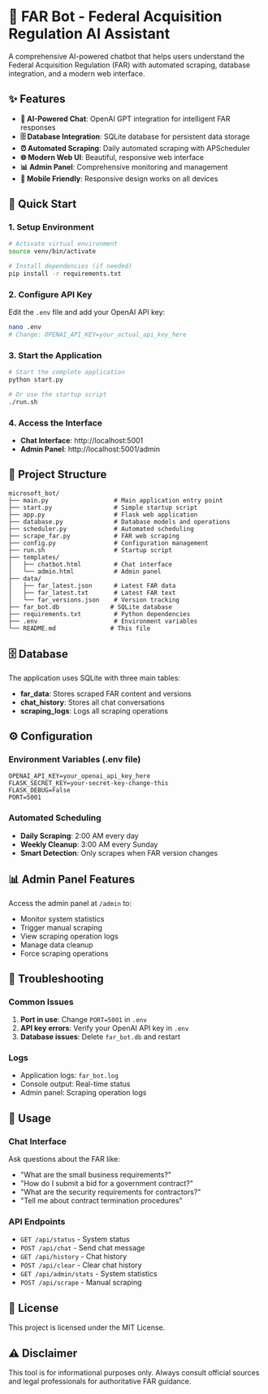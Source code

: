 # 🤖 FAR Bot - Federal Acquisition Regulation AI Assistant

A comprehensive AI-powered chatbot that helps users understand the Federal Acquisition Regulation (FAR) with automated scraping, database integration, and a modern web interface.

## ✨ Features

- **🤖 AI-Powered Chat**: OpenAI GPT integration for intelligent FAR responses
- **🗄️ Database Integration**: SQLite database for persistent data storage
- **⏰ Automated Scraping**: Daily automated scraping with APScheduler
- **🌐 Modern Web UI**: Beautiful, responsive web interface
- **📊 Admin Panel**: Comprehensive monitoring and management
- **📱 Mobile Friendly**: Responsive design works on all devices

## 🚀 Quick Start

### 1. Setup Environment
```bash
# Activate virtual environment
source venv/bin/activate

# Install dependencies (if needed)
pip install -r requirements.txt
```

### 2. Configure API Key
Edit the `.env` file and add your OpenAI API key:
```bash
nano .env
# Change: OPENAI_API_KEY=your_actual_api_key_here
```

### 3. Start the Application
```bash
# Start the complete application
python start.py

# Or use the startup script
./run.sh
```

### 4. Access the Interface
- **Chat Interface**: http://localhost:5001
- **Admin Panel**: http://localhost:5001/admin

## 📁 Project Structure

```
microsoft_bot/
├── main.py                  # Main application entry point
├── start.py                 # Simple startup script
├── app.py                   # Flask web application
├── database.py              # Database models and operations
├── scheduler.py             # Automated scheduling
├── scrape_far.py            # FAR web scraping
├── config.py                # Configuration management
├── run.sh                   # Startup script
├── templates/
│   ├── chatbot.html         # Chat interface
│   └── admin.html           # Admin panel
├── data/
│   ├── far_latest.json      # Latest FAR data
│   ├── far_latest.txt       # Latest FAR text
│   └── far_versions.json    # Version tracking
├── far_bot.db              # SQLite database
├── requirements.txt         # Python dependencies
├── .env                     # Environment variables
└── README.md               # This file
```

## 🗄️ Database

The application uses SQLite with three main tables:
- **far_data**: Stores scraped FAR content and versions
- **chat_history**: Stores all chat conversations
- **scraping_logs**: Logs all scraping operations

## ⚙️ Configuration

### Environment Variables (.env file)
```env
OPENAI_API_KEY=your_openai_api_key_here
FLASK_SECRET_KEY=your-secret-key-change-this
FLASK_DEBUG=False
PORT=5001
```

### Automated Scheduling
- **Daily Scraping**: 2:00 AM every day
- **Weekly Cleanup**: 3:00 AM every Sunday
- **Smart Detection**: Only scrapes when FAR version changes

## 📊 Admin Panel Features

Access the admin panel at `/admin` to:
- Monitor system statistics
- Trigger manual scraping
- View scraping operation logs
- Manage data cleanup
- Force scraping operations

## 🔧 Troubleshooting

### Common Issues
1. **Port in use**: Change `PORT=5001` in `.env`
2. **API key errors**: Verify your OpenAI API key in `.env`
3. **Database issues**: Delete `far_bot.db` and restart

### Logs
- Application logs: `far_bot.log`
- Console output: Real-time status
- Admin panel: Scraping operation logs

## 🚀 Usage

### Chat Interface
Ask questions about the FAR like:
- "What are the small business requirements?"
- "How do I submit a bid for a government contract?"
- "What are the security requirements for contractors?"
- "Tell me about contract termination procedures"

### API Endpoints
- `GET /api/status` - System status
- `POST /api/chat` - Send chat message
- `GET /api/history` - Chat history
- `POST /api/clear` - Clear chat history
- `GET /api/admin/stats` - System statistics
- `POST /api/scrape` - Manual scraping

## 📄 License

This project is licensed under the MIT License.

## ⚠️ Disclaimer

This tool is for informational purposes only. Always consult official sources and legal professionals for authoritative FAR guidance.